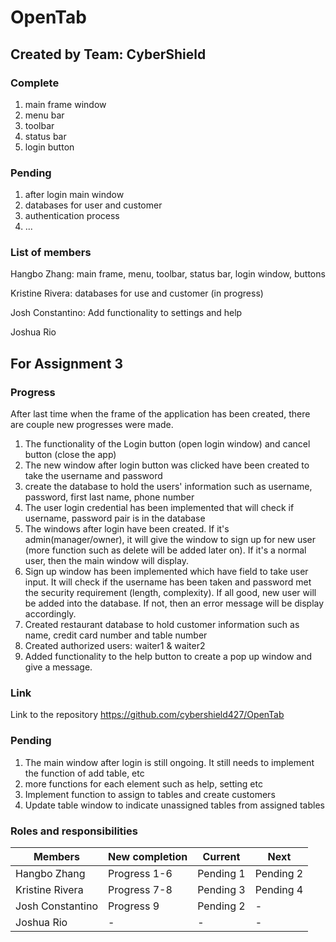 # OpenTab

## Created by Team: CyberShield

### Complete
1. main frame window
2. menu bar
3. toolbar
4. status bar
5. login button


### Pending
1. after login main window
2. databases for user and customer
3. authentication process
4. ...


### List of members
Hangbo Zhang: main frame, menu, toolbar, status bar, login window, buttons

Kristine Rivera: databases for use and customer (in progress)

Josh Constantino: Add functionality to settings and help

Joshua Rio

## For Assignment 3

### Progress

After last time when the frame of the application has been created, there are couple new progresses were made.
1. The functionality of the Login button (open login window) and cancel button (close the app)
2. The new window after login button was clicked have been created to take the username and password
3. create the database to hold the users' information such as username, password, first last name, phone number
4. The user login credential has been implemented that will check if username, password pair is in the database
5. The windows after login have been created. If it's admin(manager/owner), it will give the window to sign up for new
    user (more function such as delete will be added later on). If it's a normal user, then the main window will display.
6. Sign up window has been implemented which have field to take user input. It will check if the username has been taken
    and password met the security requirement (length, complexity). If all good, new user will be added into the database.
    If not, then an error message will be display accordingly.
7. Created restaurant database to hold customer information such as name, credit card number and table number
8. Created authorized users: waiter1 & waiter2
9. Added functionality to the help button to create a pop up window and give a message.

### Link

Link to the repository
https://github.com/cybershield427/OpenTab

### Pending

1. The main window after login is still ongoing. It still needs to implement the function of add table, etc
2. more functions for each element such as help, setting etc
3. Implement function to assign to tables and create customers
4. Update table window to indicate unassigned tables from assigned tables

### Roles and responsibilities

| Members          | New completion | Current   | Next       |
|------------------|----------------|-----------|------------|
| Hangbo Zhang     | Progress 1-6   | Pending 1 | Pending 2  |
| Kristine Rivera  | Progress 7-8   | Pending 3 | Pending 4  |
| Josh Constantino | Progress 9     | Pending 2 | -          |
| Joshua Rio       | -              | -         | -          |
